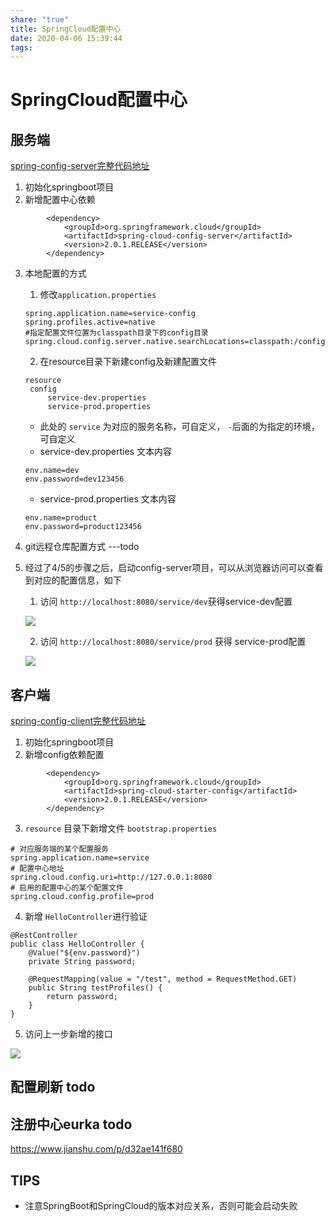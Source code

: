 ```yaml
---
share: "true"
title: SpringCloud配置中心
date: 2020-04-06 15:39:44
tags: 
---
```


# SpringCloud配置中心

## 服务端

[spring-config-server完整代码地址](https://github.com/weizhaowu-se/spring-config-server)

1. 初始化springboot项目
2. 新增配置中心依赖

```
		<dependency>
			<groupId>org.springframework.cloud</groupId>
			<artifactId>spring-cloud-config-server</artifactId>
			<version>2.0.1.RELEASE</version>
		</dependency>

```

3. 本地配置的方式

   1. 修改`application.properties`

   ```
   spring.application.name=service-config
   spring.profiles.active=native
   #指定配置文件位置为classpath目录下的config目录
   spring.cloud.config.server.native.searchLocations=classpath:/config
   ```

   <!--more-->

   2. 在resource目录下新建config及新建配置文件

   ```
   resource
   	config
   		service-dev.properties
   		service-prod.properties
   ```

   * 此处的  `service` 为对应的服务名称，可自定义， `-`后面的为指定的环境，可自定义
   * service-dev.properties 文本内容

   ```
   env.name=dev  
   env.password=dev123456 
   ```

   * service-prod.properties 文本内容

   ```
   env.name=product  
   env.password=product123456 
   ```

4. git远程仓库配置方式   ---todo

5. 经过了4/5的步骤之后，启动config-server项目，可以从浏览器访问可以查看到对应的配置信息，如下

   1. 访问 `http://localhost:8080/service/dev`获得service-dev配置

   ![](https://tva1.sinaimg.cn/large/00831rSTgy1gdk3jwnf8mj30ff0a3mxs.jpg)

   2. 访问 `http://localhost:8080/service/prod` 获得 service-prod配置

   ![](https://tva1.sinaimg.cn/large/00831rSTgy1gdk3kt183sj30js0a8mxw.jpg)

## 客户端

[spring-config-client完整代码地址](https://github.com/weizhaowu-se/spring-config-client)

1. 初始化springboot项目
2. 新增config依赖配置

```
		<dependency>
			<groupId>org.springframework.cloud</groupId>
			<artifactId>spring-cloud-starter-config</artifactId>
			<version>2.0.1.RELEASE</version>
		</dependency>
```

3. `resource` 目录下新增文件 `bootstrap.properties`

```
# 对应服务端的某个配置服务
spring.application.name=service
# 配置中心地址
spring.cloud.config.uri=http://127.0.0.1:8080
# 启用的配置中心的某个配置文件
spring.cloud.config.profile=prod
```

4. 新增 `HelloController`进行验证

```
@RestController
public class HelloController {
	@Value("${env.password}")
	private String password;

	@RequestMapping(value = "/test", method = RequestMethod.GET)
	public String testProfiles() {
		return password;
	}
}
```

5. 访问上一步新增的接口

![](https://tva1.sinaimg.cn/large/00831rSTgy1gdk42g3r8bj30e10310so.jpg)

## 配置刷新  todo

## 注册中心eurka todo

https://www.jianshu.com/p/d32ae141f680

## TIPS

* 注意SpringBoot和SpringCloud的版本对应关系，否则可能会启动失败
